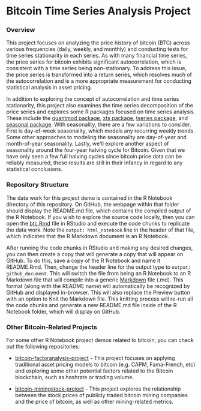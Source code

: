 # Bitcoin Time Series Analysis Project

### Overview

This project focuses on analyzing the price history of bitcoin (BTC) across various frequencies (daily, weekly, and monthly) and conducting tests for time series stationarity in each series. As with many financial time series, the price series for bitcoin exhibits significant autocorrelation, which is consistent with a time series being non-stationary. To address this issue, the price series is transformed into a return series, which resolves much of the autocorrelation and is a more appropriate measurement for conducting statistical analysis in asset pricing.

In addition to exploring the concept of autocorrelation and time series stationarity, this project also examines the time series decomposition of the price series and explores some R packages focused on time series analysis. These include the [quantmod package](https://cran.r-project.org/package=quantmod), [xts package](https://cran.r-project.org/package=xts), [tseries package](https://cran.r-project.org/package=tseries), and [seasonal package](https://cran.r-project.org/package=seasonal). With seasonality, there are a few variations to consider. First is day-of-week seasonality, which models any recurring weekly trends. Some other approaches to modeling the seasonality are day-of-year and month-of-year seasonality. Lastly, we'll explore another aspect of seasonality around the four-year halving cycle for Bitcoin. Given that we have only seen a few full halving cycles since bitcoin price data can be reliably measured, these results are still in their infancy in regard to any statistical conclusions.

### Repository Structure

The data work for this project demo is contained in the R Notebook directory of this repository. On GitHub, the webpage within that folder should display the README.md file, which contains the compiled output of the R Notebook. If you wish to explore the source code locally, then you can open the [btc.Rmd](https://github.com/tim-dombrowski/bitcoin-timeseries-project/blob/main/R%20Notebook/btc.Rmd) file in RStudio and execute the code chunks to replicate the data work. Note the `output: html_notebook` line in the header of that file, which indicates that the R Markdown document is an R Notebook. 

After running the code chunks in RStudio and making any desired changes, you can then create a copy that will generate a copy that will appear on GitHub. To do this, save a copy of the R Notebook and name it README.Rmd. Then, change the header line for the output type to `output: github_document`. This will switch the file from being an R Notebook to an R Markdown file that will compile into a generic [Markdown](https://www.markdownguide.org/) file (.md). This format (along with the README name) will automatically be recognized by GitHub and displayed in-browser. This will also replace the Preview button with an option to Knit the Markdown file. This knitting process will re-run all the code chunks and generate a new README.md file inside of the R Notebook folder, which will display on GitHub.

### Other Bitcoin-Related Projects

For some other R Notebook project demos related to bitcoin, you can check out the following repositories:

* [bitcoin-factoranalysis-project](https://github.com/tim-dombrowski/bitcoin-factoranalysis-project) - This project focuses on applying traditional asset pricing models to bitcoin (e.g. CAPM, Fama-French, etc) and exploring some other potential factors related to the Bitcoin blockchain, such as hashrate or trading volume.

* [bitcoin-miningstock-project]() - This project explores the relationship between the stock prices of publicly traded bitcoin mining companies and the price of bitcoin, as well as other mining-related metrics.
